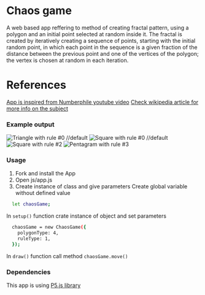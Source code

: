 # Chaos game
A web based app reffering to method of creating fractal pattern, using a polygon and an initial point selected at random inside it. The fractal is created by iteratively creating a sequence of points, starting with the initial random point, in which each point in the sequence is a given fraction of the distance between the previous point and one of the vertices of the polygon; the vertex is chosen at random in each iteration.

# References
[App is inspired from Numberphile youtube video](https://www.youtube.com/watch?v=kbKtFN71Lfs)
[Check wikipedia article for more info on the subject](https://en.wikipedia.org/wiki/Chaos_game)


### Example output
![Triangle with rule #0 //default](https://www.youtube.com/watch?v=kbKtFN71Lfs)
![Square with rule #0 //default](https://www.youtube.com/watch?v=kbKtFN71Lfs)
![Square with rule #2](https://www.youtube.com/watch?v=kbKtFN71Lfs)
![Pentagram with rule #3](https://www.youtube.com/watch?v=kbKtFN71Lfs)

### Usage
1. Fork and install the App
2. Open js/app.js
3. Create instance of class and give parameters
Create global variable without defined value
```sh
  let chaosGame;
```
In `setup()` function crate instance of object and set parameters
```sh
  chaosGame = new ChaosGame({
    polygonType: 4,
    ruleType: 1,
  });
```
In `draw()` function call method `chaosGame.move()`

### Dependencies
This app is using [P5.js library](https://github.com/processing/p5.js)
